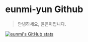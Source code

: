 # eunmi-yun Github
> 안녕하세요, 윤은미입니다.

[![eunmi's GitHub stats](https://github-readme-stats.vercel.app/api?username=eunmi-yun)](https://github.com/eunmi-yun/eunmi-yun&show_icons=true&theme=dracula)

